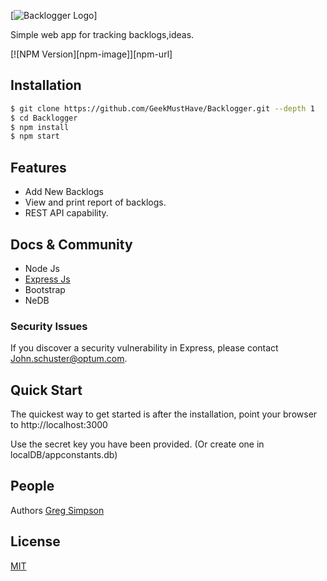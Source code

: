 [![Backlogger Logo](http://backlogger.us-west-2.elasticbeanstalk.com/images/IMG_5011.JPG)]

  Simple web app for tracking backlogs,ideas.

  [![NPM Version][npm-image]][npm-url]


## Installation

```bash
$ git clone https://github.com/GeekMustHave/Backlogger.git --depth 1
$ cd Backlogger
$ npm install
$ npm start
```

## Features

  * Add New Backlogs
  * View and print report of backlogs.
  * REST API capability.

## Docs & Community

  * Node Js
  * [Express Js](http://expressjs.com/)
  * Bootstrap
  * NeDB

### Security Issues

If you discover a security vulnerability in Express, please contact John.schuster@optum.com.

## Quick Start

  The quickest way to get started is after the installation, point your browser to http://localhost:3000

  Use the secret key you have been provided. (Or create one in localDB/appconstants.db)

## People

Authors [Greg Simpson](https://github.com/simpsong)

## License

  [MIT](LICENSE)